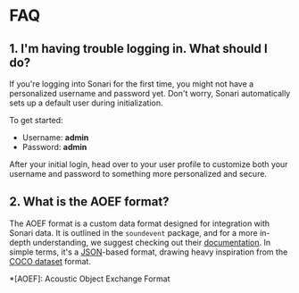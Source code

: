 # FAQ

## 1. I'm having trouble logging in. What should I do?

If you're logging into Sonari for the first time, you might not have a
personalized username and password yet. Don't worry, Sonari automatically sets
up a default user during initialization.

To get started:

- Username: **admin**
- Password: **admin**

After your initial login, head over to your user profile to customize both your
username and password to something more personalized and secure.

## 2. What is the AOEF format?

The AOEF format is a custom data format designed for integration with Sonari
data. It is outlined in the `soundevent` package, and for a more in-depth
understanding, we suggest checking out their
[documentation](https://mbsantiago.github.io/soundevent/). In simple terms, it's
a [JSON](https://www.json.org)-based format, drawing heavy inspiration from the
[COCO dataset](https://cocodataset.org/#format-data) format.

*[AOEF]: Acoustic Object Exchange Format

